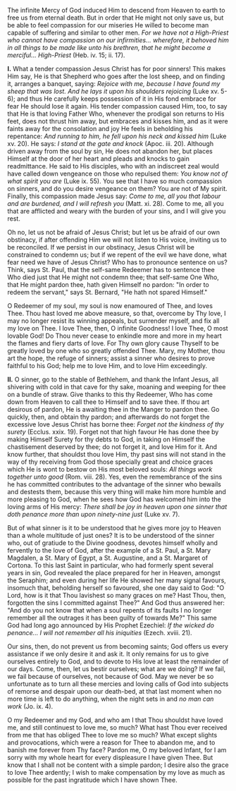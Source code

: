
The infinite Mercy of God induced Him to descend from Heaven to earth to free us from eternal death. But in order that He might not only save us, but be able to feel compassion for our miseries He willed to become man capable of suffering and similar to other men. *For we have not a High-Priest who cannot have compassion on our infirmities... wherefore, it behoved him in all things to be made like unto his brethren, that he might become a merciful... High-Priest* (Heb. iv. 15; ii. 17).

**I\.** What a tender compassion Jesus Christ has for poor sinners! This makes Him say, He is that Shepherd who goes after the lost sheep, and on finding it, arranges a banquet, saying: *Rejoice with me, because I have found my sheep that was lost. And he lays it upon his shoulders rejoicing* (Luke xv. 5-6); and thus He carefully keeps possession of it in His fond embrace for fear He should lose it again. His tender compassion caused Him, too, to say that He is that loving Father Who, whenever the prodigal son returns to His feet, does not thrust him away, but embraces and kisses him, and as it were faints away for the consolation and joy He feels in beholding his repentance: *And running to him, he fell upon his neck and kissed him* (Luke xv. 20). He says: *I stand at the gate and knock* (Apoc. iii. 20). Although driven away from the soul by sin, He does not abandon her, but places Himself at the door of her heart and pleads and knocks to gain readmittance. He said to His disciples, who with an indiscreet zeal would have called down vengeance on those who repulsed them: *You know not of what spirit you are* (Luke ix. 55). You see that I have so much compassion on sinners, and do you desire vengeance on them? You are not of My spirit. Finally, this compassion made Jesus say: *Come to me, all you that labour and are burdened, and I will refresh you* (Matt. xi. 28). Come to me, all you that are afflicted and weary with the burden of your sins, and I will give you rest.

Oh no, let us not be afraid of Jesus Christ; but let us be afraid of our own obstinacy, if after offending Him we will not listen to His voice, inviting us to be reconciled. If we persist in our obstinacy, Jesus Christ will be constrained to condemn us; but if we repent of the evil we have done, what fear need we have of Jesus Christ? Who has to pronounce sentence on us? Think, says St. Paul, that the self-same Redeemer has to sentence thee Who died just that He might not condemn thee; that self-same One Who, that He might pardon thee, hath given Himself no pardon: \"In order to redeem the servant,\" says St. Bernard, \"He hath not spared Himself.\"

O Redeemer of my soul, my soul is now enamoured of Thee, and loves Thee. Thou hast loved me above measure, so that, overcome by Thy love, I may no longer resist its winning appeals, but surrender myself, and fix all my love on Thee. I love Thee, then, O infinite Goodness! I love Thee, O most lovable God! Do Thou never cease to enkindle more and more in my heart the flames and fiery darts of love. For Thy own glory cause Thyself to be greatly loved by one who so greatly offended Thee. Mary, my Mother, thou art the hope, the refuge of sinners; assist a sinner who desires to prove faithful to his God; help me to love Him, and to love Him exceedingly.

**II\.** O sinner, go to the stable of Bethlehem, and thank the Infant Jesus, all shivering with cold in that cave for thy sake, moaning and weeping for thee on a bundle of straw. Give thanks to this thy Redeemer, Who has come down from Heaven to call thee to Himself and to save thee. If thou art desirous of pardon, He is awaiting thee in the Manger to pardon thee. Go quickly, then, and obtain thy pardon; and afterwards do not forget the excessive love Jesus Christ has borne thee: *Forget not the kindness of thy surety* (Ecclus. xxix. 19). Forget not that high favour He has done thee by making Himself Surety for thy debts to God, in taking on Himself the chastisement deserved by thee; do not forget it, and love Him for it. And know further, that shouldst thou love Him, thy past sins will not stand in the way of thy receiving from God those specially great and choice graces which He is wont to bestow on His most beloved souls: *All things work together unto good* (Rom. viii. 28). Yes, even the remembrance of the sins he has committed contributes to the advantage of the sinner who bewails and destests them, because this very thing will make him more humble and more pleasing to God, when he sees how God has welcomed him into the loving arms of His mercy: *There shall be joy in heaven upon one sinner that doth penance more than upon ninety-nine just* (Luke xv. 7).

But of what sinner is it to be understood that he gives more joy to Heaven than a whole multitude of just ones? It is to be understood of the sinner who, out of gratiude to the Divine goodness, devotes himself wholly and fervently to the love of God, after the example of a St. Paul, a St. Mary Magdalen, a St. Mary of Egypt, a St. Augustine, and a St. Margaret of Cortona. To this last Saint in particular, who had formerly spent several years in sin, God revealed the place prepared for her in Heaven, amongst the Seraphim; and even during her life He showed her many signal favours, insomuch that, beholding herself so favoured, she one day said to God: \"O Lord, how is it that Thou lavishest so many graces on me? Hast Thou, then, forgotten the sins I committed against Thee?\" And God thus answered her: \"And do you not know that when a soul repents of its faults I no longer remember all the outrages it has been guilty of towards Me?\" This same God had long ago announced by His Prophet Ezechiel: *If the wicked do penance... I will not remember all his iniquities* (Ezech. xviii. 21).

Our sins, then, do not prevent us from becoming saints; God offers us every assistance if we only desire it and ask it. It only remains for us to give ourselves entirely to God, and to devote to His love at least the remainder of our days. Come, then, let us bestir ourselves; what are we doing? If we fail, we fail because of ourselves, not because of God. May we never be so unfortunate as to turn all these mercies and loving calls of God into subjects of remorse and despair upon our death-bed, at that last moment when no more time is left to do anything, when the night sets in and *no man can work* (Jo. ix. 4).

O my Redeemer and my God, and who am I that Thou shouldst have loved me, and still continuest to love me, so much? What hast Thou ever received from me that has obliged Thee to love me so much? What except slights and provocations, which were a reason for Thee to abandon me, and to banish me forever from Thy face? Pardon me, O my beloved Infant, for I am sorry with my whole heart for every displeasure I have given Thee. But know that I shall not be content with a simple pardon; I desire also the grace to love Thee ardently; I wish to make compensation by my love as much as possible for the past ingratitude which I have shown Thee.

